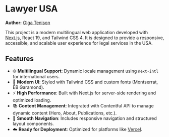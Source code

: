 # Lawyer USA

**Author:** [Olga Tenison](https://github.com/olgatenison/democracy)  

This project is a modern multilingual web application developed with [Next.js](https://nextjs.org), React 19, and Tailwind CSS 4. It is designed to provide a responsive, accessible, and scalable user experience for legal services in the USA.

## Features

- 🌐 **Multilingual Support**: Dynamic locale management using `next-intl` for international users.
- 🎨 **Modern UI**: Styled with Tailwind CSS and custom fonts (Montserrat, EB Garamond).
- ⚡ **High Performance**: Built with Next.js for server-side rendering and optimized loading.
- 📚 **Content Management**: Integrated with Contentful API to manage dynamic content (Hero, About, Publications, etc.).
- 🧭 **Smooth Navigation**: Includes responsive navigation and structured layout components.
- ☁️ **Ready for Deployment**: Optimized for platforms like [Vercel](https://vercel.com).




